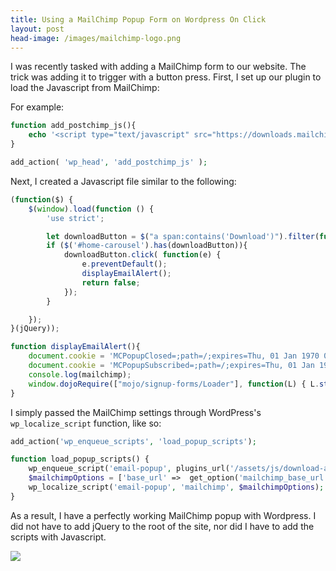 ```yaml
---
title: Using a MailChimp Popup Form on Wordpress On Click
layout: post
head-image: /images/mailchimp-logo.png
---
```


I was recently tasked with adding a MailChimp form to our website. The trick was adding it to trigger with a button press. 
First, I set up our plugin to load the Javascript from MailChimp:

For example:
```php
function add_postchimp_js(){
	echo '<script type="text/javascript" src="https://downloads.mailchimp.com/js/signup-forms/popup/unique-methods/embed.js" data-dojo-config="usePlainJson: true, isDebug: false">';
}

add_action( 'wp_head', 'add_postchimp_js' );
```


Next, I created a Javascript file similar to the following:
```javascript
(function($) {
	$(window).load(function () {
		'use strict';

		let downloadButton = $("a span:contains('Download')").filter(function() { return $(this).children().length === 0;}).parent();
		if ($('#home-carousel').has(downloadButton)){
			downloadButton.click( function(e) {
				e.preventDefault(); 
				displayEmailAlert();
				return false; 
			});
		}

	}); 
}(jQuery));

function displayEmailAlert(){
	document.cookie = 'MCPopupClosed=;path=/;expires=Thu, 01 Jan 1970 00:00:00 UTC;';
    document.cookie = 'MCPopupSubscribed=;path=/;expires=Thu, 01 Jan 1970 00:00:00 UTC;';
    console.log(mailchimp);
	window.dojoRequire(["mojo/signup-forms/Loader"], function(L) { L.start({"baseUrl":mailchimp.base_url,"uuid":mailchimp.uuid,"lid":mailchimp.id,"uniqueMethods":true}) })
}
```

I simply passed the MailChimp settings through WordPress's `wp_localize_script` function, like so:

```php
add_action('wp_enqueue_scripts', 'load_popup_scripts');

function load_popup_scripts() {
	wp_enqueue_script('email-popup', plugins_url('/assets/js/download-alert.js',__FILE__));
	$mailchimpOptions = ['base_url' =>  get_option('mailchimp_base_url'), 'uuid' =>  get_option('mailchimp_form_uuid'), 'id' =>  get_option('mailchimp_list_id')];
	wp_localize_script('email-popup', 'mailchimp', $mailchimpOptions);
}
```

As a result, I have a perfectly working MailChimp popup with Wordpress. I did not have to add jQuery to the root of the site, nor did I have to add the scripts with Javascript.

![](/images/mailchimp-form.png)
